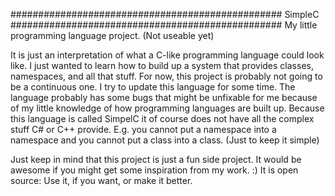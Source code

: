 ################################################# SimpleC #################################################
My little programming language project. (Not useable yet)

It is just an interpretation of what a C-like programming language could look like.
I just wanted to learn how to build up a system that provides classes, namespaces, and all that stuff.
For now, this project is probably not going to be a continuous one. I try to update this language for some time.
The language probably has some bugs that might be unfixable for me because of my little knowledge of how 
programming languages are built up.
Because this language is called SimpelC it of course does not have all the complex stuff C# or C++ provide.
E.g. you cannot put a namespace into a namespace and you cannot put a class into a class. (Just to keep it simple)

Just keep in mind that this project is just a fun side project.
It would be awesome if you might get some inspiration from my work. :)
It is open source: Use it, if you want, or make it better.
